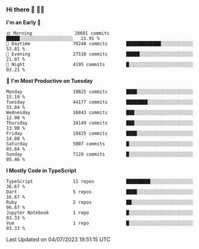 ### Hi there 👋 🧑‍💻



<!--START_SECTION:waka-->
**I'm an Early 🐤** 

```text
🌞 Morning                28601 commits       █████░░░░░░░░░░░░░░░░░░░░   21.91 % 
🌆 Daytime                70248 commits       █████████████░░░░░░░░░░░░   53.81 % 
🌃 Evening                27510 commits       █████░░░░░░░░░░░░░░░░░░░░   21.07 % 
🌙 Night                  4195 commits        █░░░░░░░░░░░░░░░░░░░░░░░░   03.21 % 
```
📅 **I'm Most Productive on Tuesday** 

```text
Monday                   19825 commits       ████░░░░░░░░░░░░░░░░░░░░░   15.19 % 
Tuesday                  44177 commits       ████████░░░░░░░░░░░░░░░░░   33.84 % 
Wednesday                16843 commits       ███░░░░░░░░░░░░░░░░░░░░░░   12.90 % 
Thursday                 18149 commits       ███░░░░░░░░░░░░░░░░░░░░░░   13.90 % 
Friday                   19425 commits       ████░░░░░░░░░░░░░░░░░░░░░   14.88 % 
Saturday                 5007 commits        █░░░░░░░░░░░░░░░░░░░░░░░░   03.84 % 
Sunday                   7128 commits        █░░░░░░░░░░░░░░░░░░░░░░░░   05.46 % 
```


**I Mostly Code in TypeScript** 

```text
TypeScript               11 repos            █████████░░░░░░░░░░░░░░░░   36.67 % 
Dart                     5 repos             ████░░░░░░░░░░░░░░░░░░░░░   16.67 % 
Ruby                     2 repos             ██░░░░░░░░░░░░░░░░░░░░░░░   06.67 % 
Jupyter Notebook         1 repo              █░░░░░░░░░░░░░░░░░░░░░░░░   03.33 % 
Vue                      1 repo              █░░░░░░░░░░░░░░░░░░░░░░░░   03.33 % 
```




 Last Updated on 04/07/2023 19:51:15 UTC
<!--END_SECTION:waka-->


